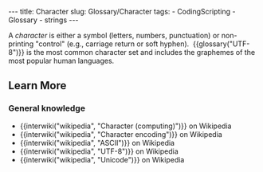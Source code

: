 --- title: Character slug: Glossary/Character tags: - CodingScripting - Glossary - strings ---

A _character_ is either a symbol (letters, numbers, punctuation) or non-printing "control" (e.g., carriage return or soft hyphen).  {{glossary("UTF-8")}} is the most common character set and includes the graphemes of the most popular human languages.

## Learn More

### General knowledge

- {{interwiki("wikipedia", "Character (computing)")}} on Wikipedia
- {{interwiki("wikipedia", "Character encoding")}} on Wikipedia
- {{interwiki("wikipedia", "ASCII")}} on Wikipedia
- {{interwiki("wikipedia", "UTF-8")}} on Wikipedia
- {{interwiki("wikipedia", "Unicode")}} on Wikipedia
